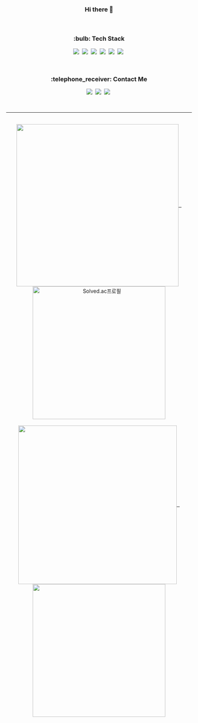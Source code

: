 <h3 align="center"> Hi there 👋 </h3>
<h4>  </h4>
<br>
<div align="center">
  <h3> :bulb: Tech Stack </h3>
  <p>
    <img src="https://img.shields.io/badge/Python-3766AB?style=flat-square&logo=Python&logoColor=white"/></a>&nbsp
    <img src="https://img.shields.io/badge/C-A8B9CC?style=flat-square&logo=c&logoColor=white"/></a>&nbsp 
    <img src="https://img.shields.io/badge/C++-00599C?style=flat-square&logo=cplusplus&logoColor=white"/></a>&nbsp 
    <img src="https://img.shields.io/badge/JavaScript-F7DF1E?style=flat-square&logo=JavaScript&logoColor=white"/></a>&nbsp
    <!--<img src="https://img.shields.io/badge/Java-007396?style=flat-square&logo=Java&logoColor=white"/></a>&nbsp-->
    <img src="https://img.shields.io/badge/HTML5-E34F26?style=flat-square&logo=HTML5&logoColor=white"/></a>&nbsp
    <img src="https://img.shields.io/badge/CSS3-1572B6?style=flat-square&logo=CSS3&logoColor=white"/></a>&nbsp
  </p>
</div>
<br>

<div align="center">
  <h3> :telephone_receiver: Contact Me </h3>
  <p>
    <a href="https://www.linkedin.com/in/seungkyu-kim-9088a21b1/">
      <img src="https://img.shields.io/badge/-LinkedIn-blue?style=flat-square&logo=Linkedin&logoColor=white"/></a>&nbsp
    </a>
    <a href="mailto:seungkyukim.dev@gmail.com">
      <img src="https://img.shields.io/badge/Gmail-d14836?style=flat-square&logo=Gmail&logoColor=white"/></a>&nbsp 
    </a>
    <a href="https://www.facebook.com/kim.seungkyu.106/">
      <img src="https://img.shields.io/badge/facebook-1877f2?style=flat-square&logo=facebook&logoColor=white"/></a>&nbsp 
    </a>
  </p>
</div>

<br>
<hr>
<br>
<div align="center">
    <a href="https://github.com/DenverCoder1/github-readme-streak-stats" title="Go to Source">
      <img align="center" width=440 src="https://github-readme-streak-stats.herokuapp.com/?user=ed-kyu&theme=vue-dark" />&nbsp&nbsp
    </a>
   <a href="https://solved.ac/cppc03" title="Go to Source">
      <img align="center" width=360 src="http://mazassumnida.wtf/api/v2/generate_badge?boj=cppc03" alt="Solved.ac프로필" />
    </a>
</div>
<br>
<div align="center">
    <a href="https://github.com/anuraghazra/github-readme-stats" title="Go to Source">
      <img align="center" width=430 src="https://github-readme-stats.vercel.app/api?username=ed-kyu&show_icons=true&theme=vue-dark" />&nbsp&nbsp
    </a>
   <a href="https://github.com/anuraghazra/github-readme-stats" title="Go to Source">
      <img align="center" width=360 src="https://github-readme-stats.vercel.app/api/top-langs/?username=ed-kyu&layout=compact&theme=vue-dark" />
    </a>
</div>
